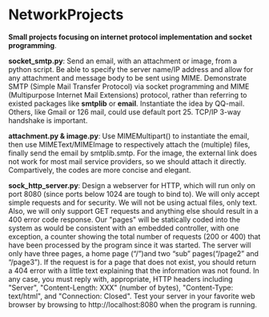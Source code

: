 # NetworkProjects

**Small projects focusing on internet protocol implementation and socket programming**. 

**socket_smtp.py**: Send an email, with an attachment or image, from a python script. Be able to specify the server name/IP address and allow for any attachment and message body to be sent using MIME. Demonstrate SMTP (Simple Mail Transfer Protocol) via socket programming and MIME (Multipurpose Internet Mail Extensions) protocol, rather than referring to existed packages like **smtplib** or **email**. Instantiate the idea by QQ-mail. Others, like Gmail or 126 mail, could use default port 25. TCP/IP 3-way handshake is important. 

**attachment.py & image.py**: Use MIMEMultipart() to instantiate the email, then use MIMEText/MIMEImage to respectively attach the (multiple) files, finally send the email by smtplib.smtp. For the image, the external link does not work for most mail service providers, so we should attach it directly. Compartively, the codes are more concise and elegant. 

**sock_http_server.py**: Design a webserver for HTTP, which will run only on port 8080 (since ports below 1024 are tough to bind to). We will only accept simple requests and for security. We will not be using actual files, only text. Also, we will only support GET requests and anything else should result in a 400 error code response. Our "pages" will be statically coded into the system as would be consistent with an embedded controller, with one exception, a counter showing the total number of requests (200 or 400) that have been processed by the program since it was started. The server will only have three pages, a home page (“/”)and two “sub” pages(“/page2” and “/page3”). If the request is for a page that does not exist, you should return a 404 error with a little text explaining that the information was not found. In any case, you must reply with, appropriate, HTTP headers including "Server", "Content-Length: XXX" (number of bytes), "Content-Type: text/html", and "Connection: Closed". Test your server in your favorite web browser by browsing to http://localhost:8080 when the program is running.

